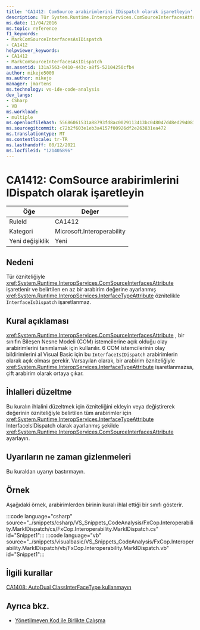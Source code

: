 ```yaml
---
title: 'CA1412: ComSource arabirimlerini IDispatch olarak işaretleyin'
description: Tür System.Runtime.InteropServices.ComSourceInterfacesAttribute özniteliğiyle işaretlenir ve belirtilen en az bir arabirim, InterfaceIsDispatch değerine ayarlanmış System.Runtime.InteropServices.InterfaceTypeAttribute özniteliğiyle işaretlanmaz.
ms.date: 11/04/2016
ms.topic: reference
f1_keywords:
- MarkComSourceInterfacesAsIDispatch
- CA1412
helpviewer_keywords:
- CA1412
- MarkComSourceInterfacesAsIDispatch
ms.assetid: 131a7563-0410-443c-a8f5-52104250cfb4
author: mikejo5000
ms.author: mikejo
manager: jmartens
ms.technology: vs-ide-code-analysis
dev_langs:
- CSharp
- VB
ms.workload:
- multiple
ms.openlocfilehash: 55686061531a88793fd8ac0029113413bc048047dd8ed294081a652a0c1d3ab0
ms.sourcegitcommit: c72b2f603e1eb3a4157f00926df2e263831ea472
ms.translationtype: MT
ms.contentlocale: tr-TR
ms.lasthandoff: 08/12/2021
ms.locfileid: "121405896"
---
```

# <a name="ca1412-mark-comsource-interfaces-as-idispatch"></a>CA1412: ComSource arabirimlerini IDispatch olarak işaretleyin

|Öğe|Değer|
|-|-|
|RuleId|CA1412|
|Kategori|Microsoft.Interoperability|
|Yeni değişiklik|Yeni|

## <a name="cause"></a>Nedeni

Tür özniteliğiyle <xref:System.Runtime.InteropServices.ComSourceInterfacesAttribute> işaretlenir ve belirtilen en az bir arabirim değerine ayarlanmış <xref:System.Runtime.InteropServices.InterfaceTypeAttribute> öznitelikle `InterfaceIsDispatch` işaretlanmaz.

## <a name="rule-description"></a>Kural açıklaması

<xref:System.Runtime.InteropServices.ComSourceInterfacesAttribute> , bir sınıfın Bileşen Nesne Modeli (COM) istemcilerine açık olduğu olay arabirimlerini tanımlamak için kullanılır. 6 COM istemcilerinin olay bildirimlerini al Visual Basic için bu `InterfaceIsIDispatch` arabirimlerin olarak açık olması gerekir. Varsayılan olarak, bir arabirim özniteliğiyle <xref:System.Runtime.InteropServices.InterfaceTypeAttribute> işaretlanmazsa, çift arabirim olarak ortaya çıkar.

## <a name="how-to-fix-violations"></a>İhlalleri düzeltme

Bu kuralın ihlalini düzeltmek için özniteliğini ekleyin veya değiştirerek değerinin özniteliğiyle belirtilen tüm arabirimler için <xref:System.Runtime.InteropServices.InterfaceTypeAttribute> InterfaceIsIDispatch olarak ayarlanmış şekilde <xref:System.Runtime.InteropServices.ComSourceInterfacesAttribute> ayarlayın.

## <a name="when-to-suppress-warnings"></a>Uyarıların ne zaman gizlenmeleri

Bu kuraldan uyarıyı bastırmayın.

## <a name="example"></a>Örnek

Aşağıdaki örnek, arabirimlerden birinin kuralı ihlal ettiği bir sınıfı gösterir.

:::code language="csharp" source="../snippets/csharp/VS_Snippets_CodeAnalysis/FxCop.Interoperability.MarkIDispatch/cs/FxCop.Interoperability.MarkIDispatch.cs" id="Snippet1":::
:::code language="vb" source="../snippets/visualbasic/VS_Snippets_CodeAnalysis/FxCop.Interoperability.MarkIDispatch/vb/FxCop.Interoperability.MarkIDispatch.vb" id="Snippet1":::

## <a name="related-rules"></a>İlgili kurallar

[CA1408: AutoDual ClassInterFaceType kullanmayın](../code-quality/ca1408.md)

## <a name="see-also"></a>Ayrıca bkz.

- [Yönetilmeyen Kod ile Birlikte Çalışma](/dotnet/framework/interop/index)
